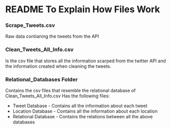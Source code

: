 # README To Explain How Files Work

### Scrape_Tweets.csv
Raw data contianing the tweets from the API

### Clean_Tweets_All_Info.csv 
Is the csv file that stores all the information scarped from the twitter API and the information created when cleaning the tweets. 

### Relational_Databases Folder
Contains the csv files that resemble the relational database of Clean_Tweets_All_Info.csv 
Has the following files:
* Tweet Database - Contains all the information about each tweet
* Location Database - Contains all the information about each location
* Relational Database - Contains the relations between all the above databases